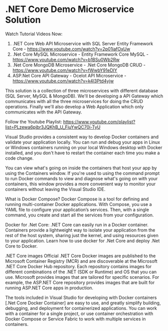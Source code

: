 # .NET Core Demo Microservice Solution

  
Watch Tutorial Videos Now:
1. .NET Core Web API Microservice with SQL Server Entity Framework Core - https://www.youtube.com/watch?v=2p01iafOxUw
2. .Net Core MySQL Microservice - Entity Framework Core MySQL - https://www.youtube.com/watch?v=b1BSu0Wb2Rw
3. .Net Core MongoDB Microservice - .Net Core MongoDB CRUD - https://www.youtube.com/watch?v=fWwbY91eDlY
4. ASP.Net Core API Gateway - Ocelot API Microservice - https://www.youtube.com/watch?v=k4l3Ptd4yjw

This solution is a collection of three microservices with different database (SQL Server, MySQL & MongoDB).
We'll be developing a API Gateway which communicates with all the three microservices for doing the CRUD operations. Finally we'll also develop a Web Application which only communicates with the API Gateway.

Follow the Youtube Playlist: https://www.youtube.com/playlist?list=PLzewa6pjbr3JQKhB_U_FiuYwQC70i-TyU

Visual Studio provides a consistent way to develop Docker containers and validate your application locally. You can run and debug your apps in Linux or Windows containers running on your local Windows desktop with Docker installed, and you don't have to restart the container each time you make a code change.

You can view what's going on inside the containers that host your app by using the Containers window. If you're used to using the command prompt to run Docker commands to view and diagnose what's going on with your containers, this window provides a more convenient way to monitor your containers without leaving the Visual Studio IDE.

What is Docker Compose?
Docker Compose is a tool for defining and running multi-container Docker applications. With Compose, you use a YAML file to configure your application’s services. Then, with a single command, you create and start all the services from your configuration.

Docker for .Net Core:
.NET Core can easily run in a Docker container. Containers provide a lightweight way to isolate your application from the rest of the host system, sharing just the kernel, and using resources given to your application. Learn how to use docker for .Net Core and deploy .Net Core to Docker.

.NET Core images
Official .NET Core Docker images are published to the Microsoft Container Registry (MCR) and are discoverable at the Microsoft .NET Core Docker Hub repository. Each repository contains images for different combinations of the .NET (SDK or Runtime) and OS that you can use.
Microsoft provides images that are tailored for specific scenarios. For example, the ASP.NET Core repository provides images that are built for running ASP.NET Core apps in production.

The tools included in Visual Studio for developing with Docker containers [.Net Core Docker Container] are easy to use, and greatly simplify building, debugging, and deployment for containerized applications. You can work with a container for a single project, or use container orchestration with Docker Compose or Service Fabric to work with multiple services in containers.
